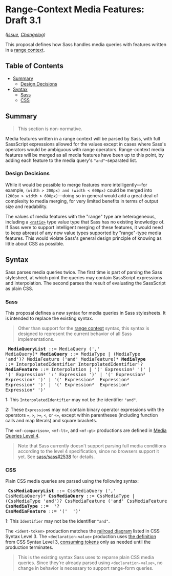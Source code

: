 # Range-Context Media Features: Draft 3.1

*([Issue](https://github.com/sass/sass/issues/1864), [Changelog](media-ranges.changes.md))*

This proposal defines how Sass handles media queries with features written in a
[range context].

[range context]: https://www.w3.org/TR/mediaqueries-4/#mq-range-context

## Table of Contents

* [Summary](#summary)
  * [Design Decisions](#design-decisions)
* [Syntax](#syntax)
  * [Sass](#sass)
  * [CSS](#css)

## Summary

> This section is non-normative.

Media features written in a range context will be parsed by Sass, with full
SassScript expressions allowed for the values except in cases where Sass's
operators would be ambiguous with range operators. Range-context media features
will be merged as all media features have been up to this point, by adding each
feature to the media query's `"and"`-separated list.

### Design Decisions

While it would be possible to merge features more intelligently—for example,
`(width > 200px) and (width < 600px)` could be merged into
`(200px > width > 600px)`—doing so in general would add a great deal of
complexity to media merging, for very limited benefits in terms of output size
and readability.

The values of media features with the "range" type are heterogeneous, including
a [`<ratio>`] type value type that Sass has no existing knowledge of. If Sass
were to support intelligent merging of these features, it would need to keep
abreast of any new value types supported by "range"-type media features. This
would violate Sass's general design principle of knowing as little about CSS as
possible.

[`<ratio>`]: https://www.w3.org/TR/mediaqueries-4/#typedef-ratio

## Syntax

Sass parses media queries twice. The first time is part of parsing the Sass
stylesheet, at which point the queries may contain SassScript expressions and
interpolation. The second parses the result of evaluating the SassScript as
plain CSS.

### Sass

This proposal defines a new syntax for media queries in Sass stylesheets. It is
intended to replace the existing syntax.

> Other than support for the [range context] syntax, this syntax is designed
> to represent the current behavior of all Sass implementations.

<x><pre>
**MediaQueryList** ::= MediaQuery (',' MediaQuery)*
**MediaQuery**     ::= MediaType | (MediaType 'and')? MediaFeature ('and' MediaFeature)*
**MediaType**      ::= InterpolatedIdentifier InterpolatedIdentifier¹?
**MediaFeature**   ::= Interpolation
&#32;                 | '(' Expression² ')'
&#32;                 | '(' Expression² ':' Expression ')'
&#32;                 | '(' Expression² <mf-comparison> Expression² ')'
&#32;                 | '(' Expression² <mf-lt> Expression² <mf-lt> Expression² ')'
&#32;                 | '(' Expression² <mf-gt> Expression² <mf-gt> Expression² ')'
</pre></x>

1: This `InterpolatedIdentifier` may not be the identifier `"and"`.

2: These `Expression`s may not contain binary operator expressions with the
operators `=`, `>`, `>=`, `<`, or `<=`, except within parentheses (including
function calls and map literals) and square brackets.

The `<mf-comparison>`, `<mf-lt>`, and `<mf-gt>` productions are defined in
[Media Queries Level 4].

[Media Queries Level 4]: https://drafts.csswg.org/mediaqueries-4/#mq-syntax

> Note that Sass currently doesn't support parsing full media conditions
> according to the level 4 specification, since no browsers support it yet. See
> [sass/sass#2538] for details.

[sass/sass#2538]: https://github.com/sass/sass/issues/2538

### CSS

Plain CSS media queries are parsed using the following syntax:

<!-- markdown-link-check-disable -->
<x><pre>
**CssMediaQueryList** ::= CssMediaQuery (',' CssMediaQuery)*
**CssMediaQuery**     ::= CssMediaType
&#32;                    | (CssMediaType 'and')? CssMediaFeature ('and' CssMediaFeature)*
**CssMediaType**      ::= <ident-token> <ident-token>¹?
**CssMediaFeature**   ::= '(' <declaration-value> ')'
</pre></x>
<!-- markdown-link-check-enable -->

1: This `Identifier` may not be the identifier `"and"`.

The `<ident-token>` production matches the [railroad diagram][ident-token]
listed in CSS Syntax Level 3. The `<declaration-value>` production uses
[the definition][declaration-value] from CSS Syntax Level 3,
[consuming tokens] only as needed until the production terminates.

[ident-token]: https://drafts.csswg.org/css-syntax-3/#ident-token-diagram
[declaration-value]: https://drafts.csswg.org/css-syntax-3/#typedef-declaration-value
[consuming tokens]: https://drafts.csswg.org/css-syntax-3/#consume-a-token

> This is the existing syntax Sass uses to reparse plain CSS media queries.
> Since they're already parsed using `<declaration-value>`, no change in
> behavior is necessary to support range-form queries.
